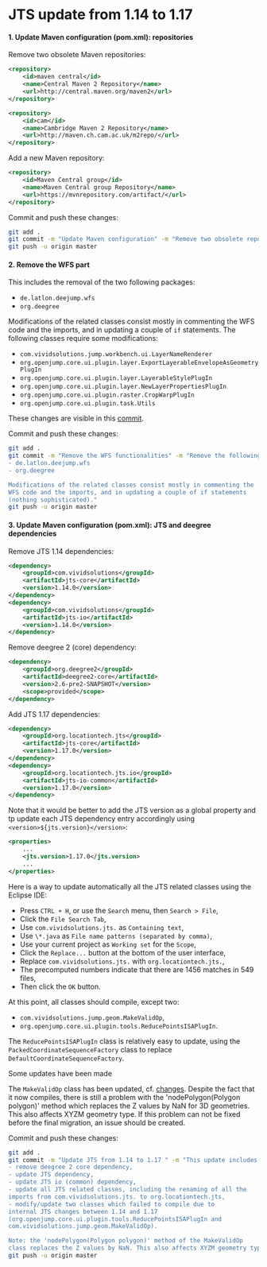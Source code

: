 JTS update from 1.14 to 1.17
============================

#### 1. Update Maven configuration (pom.xml): repositories

Remove two obsolete Maven repositories:

```xml
<repository>
    <id>maven central</id>
    <name>Central Maven 2 Repository</name>
    <url>http://central.maven.org/maven2</url>
</repository>

<repository>
    <id>cam</id>
    <name>Cambridge Maven 2 Repository</name>
    <url>http://maven.ch.cam.ac.uk/m2repo/</url>
</repository>
```

Add a new Maven repository:

```xml
<repository>
    <id>Maven Central group</id>
    <name>Maven Central group Repository</name>
    <url>https://mvnrepository.com/artifact/</url>
</repository>
```

Commit and push these changes:

```sh
git add .
git commit -m "Update Maven configuration" -m "Remove two obsolete repositories, and add a new one"
git push -u origin master
```


#### 2. Remove the WFS part
This includes the removal of the two following packages:
- `de.latlon.deejump.wfs`
- `org.deegree`

Modifications of the related classes consist mostly in commenting the
WFS code and the imports, and in updating a couple of `if` statements. The following classes require some modifications:
- `com.vividsolutions.jump.workbench.ui.LayerNameRenderer`
- `org.openjump.core.ui.plugin.layer.ExportLayerableEnvelopeAsGeometryPlugIn`
- `org.openjump.core.ui.plugin.layer.LayerableStylePlugIn`
- `org.openjump.core.ui.plugin.layer.NewLayerPropertiesPlugIn`
- `org.openjump.core.ui.plugin.raster.CropWarpPlugIn`
- `org.openjump.core.ui.plugin.task.Utils`

These changes are visible in this [commit](https://github.com/openjump-gis/openjump-migration/commit/e9e95e791484a9484bde2e5a864a685e32a9453b).

Commit and push these changes:

```sh
git add .
git commit -m "Remove the WFS functionalities" -m "Remove the following packages:
- de.latlon.deejump.wfs
- org.deegree

Modifications of the related classes consist mostly in commenting the
WFS code and the imports, and in updating a couple of if statements
(nothing sophisticated)."
git push -u origin master
```


#### 3. Update Maven configuration (pom.xml): JTS and deegree dependencies

Remove JTS 1.14 dependencies:
```xml
<dependency>
    <groupId>com.vividsolutions</groupId>
    <artifactId>jts-core</artifactId>
    <version>1.14.0</version>
</dependency>
<dependency>
    <groupId>com.vividsolutions</groupId>
    <artifactId>jts-io</artifactId>
    <version>1.14.0</version>
</dependency>
```

Remove deegree 2 (core) dependency:
```xml
<dependency>
    <groupId>org.deegree2</groupId>
    <artifactId>deegree2-core</artifactId>
    <version>2.6-pre2-SNAPSHOT</version>
    <scope>provided</scope>
</dependency>
```

Add JTS 1.17 dependencies:
```xml
<dependency>
    <groupId>org.locationtech.jts</groupId>
    <artifactId>jts-core</artifactId>
    <version>1.17.0</version>
</dependency>
<dependency>
    <groupId>org.locationtech.jts.io</groupId>
    <artifactId>jts-io-common</artifactId>
    <version>1.17.0</version>
</dependency>
```

Note that it would be better to add the JTS version as a global property and tp update each JTS dependency entry accordingly using `<version>${jts.version}</version>`:

```xml
<properties>
    ...
    <jts.version>1.17.0</jts.version>
    ...
</properties>
```

Here is a way to update automatically all the JTS related classes using the Eclipse IDE:
- Press `CTRL + H`, or use the `Search` menu, then `Search > File`,
- Click the `File Search Tab`,
- Use `com.vividsolutions.jts.` as `Containing text`,
- Use `\*.java` as `File name patterns (separated by comma)`,
- Use your current project as `Working set` for the `Scope`,
- Click the `Replace...` button at the bottom of the user interface,
- Replace `com.vividsolutions.jts.` with `org.locationtech.jts.`,
- The precomputed numbers indicate that there are 1456 matches in 549 files,
- Then click the `OK` button.

At this point, all classes should compile, except two:
- `com.vividsolutions.jump.geom.MakeValidOp`,
- `org.openjump.core.ui.plugin.tools.ReducePointsISAPlugIn`.

The `ReducePointsISAPlugIn` class is relatively easy to update, using the `PackedCoordinateSequenceFactory` class to replace `DefaultCoordinateSequenceFactory`.

Some updates have been made

The `MakeValidOp` class has been updated, cf. [changes](https://github.com/openjump-gis/openjump-migration/commit/3c24bce2bc6c69d2c786af5c9c0a4737b07666ad#diff-420fcf29102aedb5617766391802e29a). Despite the fact that it now compiles, there is still a problem with the 'nodePolygon(Polygon polygon)' method which replaces the Z values by NaN for 3D geometries. This also affects XYZM geometry type. If this problem can not be fixed before the final migration, an issue should be created.

Commit and push these changes:
```sh
git add .
git commit -m "Update JTS from 1.14 to 1.17 " -m "This update includes:
- remove deegree 2 core dependency,
- update JTS dependency,
- update JTS io (common) dependency,
- update all JTS related classes, including the renaming of all the
imports from com.vividsolutions.jts. to org.locationtech.jts,
- modify/update two classes which failed to compile due to
internal JTS changes between 1.14 and 1.17
(org.openjump.core.ui.plugin.tools.ReducePointsISAPlugIn and
com.vividsolutions.jump.geom.MakeValidOp).

Note: the 'nodePolygon(Polygon polygon)' method of the MakeValidOp
class replaces the Z values by NaN. This also affects XYZM geometry type."
git push -u origin master
```
